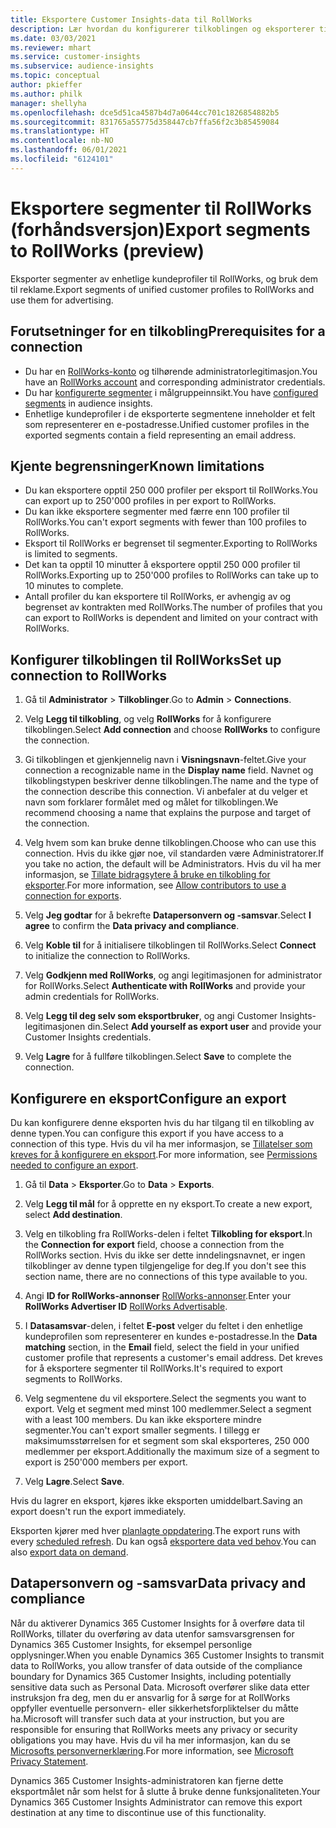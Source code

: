 ```yaml
---
title: Eksportere Customer Insights-data til RollWorks
description: Lær hvordan du konfigurerer tilkoblingen og eksporterer til RollWorks.
ms.date: 03/03/2021
ms.reviewer: mhart
ms.service: customer-insights
ms.subservice: audience-insights
ms.topic: conceptual
author: pkieffer
ms.author: philk
manager: shellyha
ms.openlocfilehash: dce5d51ca4587b4d7a0644cc701c1826854882b5
ms.sourcegitcommit: 831765a55775d358447cb7ffa56f2c3b85459084
ms.translationtype: HT
ms.contentlocale: nb-NO
ms.lasthandoff: 06/01/2021
ms.locfileid: "6124101"
---
```

# <a name="export-segments-to-rollworks-preview"></a><span data-ttu-id="726fa-103">Eksportere segmenter til RollWorks (forhåndsversjon)</span><span class="sxs-lookup"><span data-stu-id="726fa-103">Export segments to RollWorks (preview)</span></span>

<span data-ttu-id="726fa-104">Eksporter segmenter av enhetlige kundeprofiler til RollWorks, og bruk dem til reklame.</span><span class="sxs-lookup"><span data-stu-id="726fa-104">Export segments of unified customer profiles to RollWorks and use them for advertising.</span></span> 

## <a name="prerequisites-for-a-connection"></a><span data-ttu-id="726fa-105">Forutsetninger for en tilkobling</span><span class="sxs-lookup"><span data-stu-id="726fa-105">Prerequisites for a connection</span></span>

-   <span data-ttu-id="726fa-106">Du har en [RollWorks-konto](https://www.rollworks.com/) og tilhørende administratorlegitimasjon.</span><span class="sxs-lookup"><span data-stu-id="726fa-106">You have an [RollWorks account](https://www.rollworks.com/) and corresponding administrator credentials.</span></span>
-   <span data-ttu-id="726fa-107">Du har [konfigurerte segmenter](segments.md) i målgruppeinnsikt.</span><span class="sxs-lookup"><span data-stu-id="726fa-107">You have [configured segments](segments.md) in audience insights.</span></span>
-   <span data-ttu-id="726fa-108">Enhetlige kundeprofiler i de eksporterte segmentene inneholder et felt som representerer en e-postadresse.</span><span class="sxs-lookup"><span data-stu-id="726fa-108">Unified customer profiles in the exported segments contain a field representing an email address.</span></span>

## <a name="known-limitations"></a><span data-ttu-id="726fa-109">Kjente begrensninger</span><span class="sxs-lookup"><span data-stu-id="726fa-109">Known limitations</span></span>

- <span data-ttu-id="726fa-110">Du kan eksportere opptil 250 000 profiler per eksport til RollWorks.</span><span class="sxs-lookup"><span data-stu-id="726fa-110">You can export up to 250'000 profiles in per export to RollWorks.</span></span>
- <span data-ttu-id="726fa-111">Du kan ikke eksportere segmenter med færre enn 100 profiler til RollWorks.</span><span class="sxs-lookup"><span data-stu-id="726fa-111">You can't export segments with fewer than 100 profiles to RollWorks.</span></span> 
- <span data-ttu-id="726fa-112">Eksport til RollWorks er begrenset til segmenter.</span><span class="sxs-lookup"><span data-stu-id="726fa-112">Exporting to RollWorks is limited to segments.</span></span>
- <span data-ttu-id="726fa-113">Det kan ta opptil 10 minutter å eksportere opptil 250 000 profiler til RollWorks.</span><span class="sxs-lookup"><span data-stu-id="726fa-113">Exporting up to 250'000 profiles to RollWorks can take up to 10 minutes to complete.</span></span> 
- <span data-ttu-id="726fa-114">Antall profiler du kan eksportere til RollWorks, er avhengig av og begrenset av kontrakten med RollWorks.</span><span class="sxs-lookup"><span data-stu-id="726fa-114">The number of profiles that you can export to RollWorks is dependent and limited on your contract with RollWorks.</span></span>

## <a name="set-up-connection-to-rollworks"></a><span data-ttu-id="726fa-115">Konfigurer tilkoblingen til RollWorks</span><span class="sxs-lookup"><span data-stu-id="726fa-115">Set up connection to RollWorks</span></span>

1. <span data-ttu-id="726fa-116">Gå til **Administrator** > **Tilkoblinger**.</span><span class="sxs-lookup"><span data-stu-id="726fa-116">Go to **Admin** > **Connections**.</span></span>

1. <span data-ttu-id="726fa-117">Velg **Legg til tilkobling**, og velg **RollWorks** for å konfigurere tilkoblingen.</span><span class="sxs-lookup"><span data-stu-id="726fa-117">Select **Add connection** and choose **RollWorks** to configure the connection.</span></span>

1. <span data-ttu-id="726fa-118">Gi tilkoblingen et gjenkjennelig navn i **Visningsnavn**-feltet.</span><span class="sxs-lookup"><span data-stu-id="726fa-118">Give your connection a recognizable name in the **Display name** field.</span></span> <span data-ttu-id="726fa-119">Navnet og tilkoblingstypen beskriver denne tilkoblingen.</span><span class="sxs-lookup"><span data-stu-id="726fa-119">The name and the type of the connection describe this connection.</span></span> <span data-ttu-id="726fa-120">Vi anbefaler at du velger et navn som forklarer formålet med og målet for tilkoblingen.</span><span class="sxs-lookup"><span data-stu-id="726fa-120">We recommend choosing a name that explains the purpose and target of the connection.</span></span>

1. <span data-ttu-id="726fa-121">Velg hvem som kan bruke denne tilkoblingen.</span><span class="sxs-lookup"><span data-stu-id="726fa-121">Choose who can use this connection.</span></span> <span data-ttu-id="726fa-122">Hvis du ikke gjør noe, vil standarden være Administratorer.</span><span class="sxs-lookup"><span data-stu-id="726fa-122">If you take no action, the default will be Administrators.</span></span> <span data-ttu-id="726fa-123">Hvis du vil ha mer informasjon, se [Tillate bidragsytere å bruke en tilkobling for eksporter](connections.md#allow-contributors-to-use-a-connection-for-exports).</span><span class="sxs-lookup"><span data-stu-id="726fa-123">For more information, see [Allow contributors to use a connection for exports](connections.md#allow-contributors-to-use-a-connection-for-exports).</span></span>

1. <span data-ttu-id="726fa-124">Velg **Jeg godtar** for å bekrefte **Datapersonvern og -samsvar**.</span><span class="sxs-lookup"><span data-stu-id="726fa-124">Select **I agree** to confirm the **Data privacy and compliance**.</span></span>

1. <span data-ttu-id="726fa-125">Velg **Koble til** for å initialisere tilkoblingen til RollWorks.</span><span class="sxs-lookup"><span data-stu-id="726fa-125">Select **Connect** to initialize the connection to RollWorks.</span></span>

1. <span data-ttu-id="726fa-126">Velg **Godkjenn med RollWorks**, og angi legitimasjonen for administrator for RollWorks.</span><span class="sxs-lookup"><span data-stu-id="726fa-126">Select **Authenticate with RollWorks** and provide your admin credentials for RollWorks.</span></span>

1. <span data-ttu-id="726fa-127">Velg **Legg til deg selv som eksportbruker**, og angi Customer Insights-legitimasjonen din.</span><span class="sxs-lookup"><span data-stu-id="726fa-127">Select **Add yourself as export user** and provide your Customer Insights credentials.</span></span>

1. <span data-ttu-id="726fa-128">Velg **Lagre** for å fullføre tilkoblingen.</span><span class="sxs-lookup"><span data-stu-id="726fa-128">Select **Save** to complete the connection.</span></span>

## <a name="configure-an-export"></a><span data-ttu-id="726fa-129">Konfigurere en eksport</span><span class="sxs-lookup"><span data-stu-id="726fa-129">Configure an export</span></span>

<span data-ttu-id="726fa-130">Du kan konfigurere denne eksporten hvis du har tilgang til en tilkobling av denne typen.</span><span class="sxs-lookup"><span data-stu-id="726fa-130">You can configure this export if you have access to a connection of this type.</span></span> <span data-ttu-id="726fa-131">Hvis du vil ha mer informasjon, se [Tillatelser som kreves for å konfigurere en eksport](export-destinations.md#set-up-a-new-export).</span><span class="sxs-lookup"><span data-stu-id="726fa-131">For more information, see [Permissions needed to configure an export](export-destinations.md#set-up-a-new-export).</span></span>

1. <span data-ttu-id="726fa-132">Gå til **Data** > **Eksporter**.</span><span class="sxs-lookup"><span data-stu-id="726fa-132">Go to **Data** > **Exports**.</span></span>

1. <span data-ttu-id="726fa-133">Velg **Legg til mål** for å opprette en ny eksport.</span><span class="sxs-lookup"><span data-stu-id="726fa-133">To create a new export, select **Add destination**.</span></span>

1. <span data-ttu-id="726fa-134">Velg en tilkobling fra RollWorks-delen i feltet **Tilkobling for eksport**.</span><span class="sxs-lookup"><span data-stu-id="726fa-134">In the **Connection for export** field, choose a connection from the RollWorks section.</span></span> <span data-ttu-id="726fa-135">Hvis du ikke ser dette inndelingsnavnet, er ingen tilkoblinger av denne typen tilgjengelige for deg.</span><span class="sxs-lookup"><span data-stu-id="726fa-135">If you don't see this section name, there are no connections of this type available to you.</span></span>

1. <span data-ttu-id="726fa-136">Angi **ID for RollWorks-annonser** [RollWorks-annonser](https://help.adroll.com/hc/articles/212011838-Advertiser-Profiles).</span><span class="sxs-lookup"><span data-stu-id="726fa-136">Enter your **RollWorks Advertiser ID** [RollWorks Advertisable](https://help.adroll.com/hc/articles/212011838-Advertiser-Profiles).</span></span>

3. <span data-ttu-id="726fa-137">I **Datasamsvar**-delen, i feltet **E-post** velger du feltet i den enhetlige kundeprofilen som representerer en kundes e-postadresse.</span><span class="sxs-lookup"><span data-stu-id="726fa-137">In the **Data matching** section, in the **Email** field, select the field in your unified customer profile that represents a customer's email address.</span></span> <span data-ttu-id="726fa-138">Det kreves for å eksportere segmenter til RollWorks.</span><span class="sxs-lookup"><span data-stu-id="726fa-138">It's required to export segments to RollWorks.</span></span>

1. <span data-ttu-id="726fa-139">Velg segmentene du vil eksportere.</span><span class="sxs-lookup"><span data-stu-id="726fa-139">Select the segments you want to export.</span></span> <span data-ttu-id="726fa-140">Velg et segment med minst 100 medlemmer.</span><span class="sxs-lookup"><span data-stu-id="726fa-140">Select a segment with a least 100 members.</span></span> <span data-ttu-id="726fa-141">Du kan ikke eksportere mindre segmenter.</span><span class="sxs-lookup"><span data-stu-id="726fa-141">You can't export smaller segments.</span></span> <span data-ttu-id="726fa-142">I tillegg er maksimumsstørrelsen for et segment som skal eksporteres, 250 000 medlemmer per eksport.</span><span class="sxs-lookup"><span data-stu-id="726fa-142">Additionally the maximum size of a segment to export is 250'000 members per export.</span></span> 

1. <span data-ttu-id="726fa-143">Velg **Lagre**.</span><span class="sxs-lookup"><span data-stu-id="726fa-143">Select **Save**.</span></span>

<span data-ttu-id="726fa-144">Hvis du lagrer en eksport, kjøres ikke eksporten umiddelbart.</span><span class="sxs-lookup"><span data-stu-id="726fa-144">Saving an export doesn't run the export immediately.</span></span>

<span data-ttu-id="726fa-145">Eksporten kjører med hver [planlagte oppdatering](system.md#schedule-tab).</span><span class="sxs-lookup"><span data-stu-id="726fa-145">The export runs with every [scheduled refresh](system.md#schedule-tab).</span></span> <span data-ttu-id="726fa-146">Du kan også [eksportere data ved behov](export-destinations.md#run-exports-on-demand).</span><span class="sxs-lookup"><span data-stu-id="726fa-146">You can also [export data on demand](export-destinations.md#run-exports-on-demand).</span></span> 


## <a name="data-privacy-and-compliance"></a><span data-ttu-id="726fa-147">Datapersonvern og -samsvar</span><span class="sxs-lookup"><span data-stu-id="726fa-147">Data privacy and compliance</span></span>

<span data-ttu-id="726fa-148">Når du aktiverer Dynamics 365 Customer Insights for å overføre data til RollWorks, tillater du overføring av data utenfor samsvarsgrensen for Dynamics 365 Customer Insights, for eksempel personlige opplysninger.</span><span class="sxs-lookup"><span data-stu-id="726fa-148">When you enable Dynamics 365 Customer Insights to transmit data to RollWorks, you allow transfer of data outside of the compliance boundary for Dynamics 365 Customer Insights, including potentially sensitive data such as Personal Data.</span></span> <span data-ttu-id="726fa-149">Microsoft overfører slike data etter instruksjon fra deg, men du er ansvarlig for å sørge for at RollWorks oppfyller eventuelle personvern- eller sikkerhetsforpliktelser du måtte ha.</span><span class="sxs-lookup"><span data-stu-id="726fa-149">Microsoft will transfer such data at your instruction, but you are responsible for ensuring that RollWorks meets any privacy or security obligations you may have.</span></span> <span data-ttu-id="726fa-150">Hvis du vil ha mer informasjon, kan du se [Microsofts personvernerklæring](https://go.microsoft.com/fwlink/?linkid=396732).</span><span class="sxs-lookup"><span data-stu-id="726fa-150">For more information, see [Microsoft Privacy Statement](https://go.microsoft.com/fwlink/?linkid=396732).</span></span>

<span data-ttu-id="726fa-151">Dynamics 365 Customer Insights-administratoren kan fjerne dette eksportmålet når som helst for å slutte å bruke denne funksjonaliteten.</span><span class="sxs-lookup"><span data-stu-id="726fa-151">Your Dynamics 365 Customer Insights Administrator can remove this export destination at any time to discontinue use of this functionality.</span></span>
